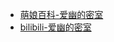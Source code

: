 - [萌娘百科-爱幽的密室](https://zh.moegirl.org.cn/%E7%88%B1%E5%B9%BD%E7%9A%84%E5%AF%86%E5%AE%A4)
- [bilibili-爱幽的密室](https://www.bilibili.com/bangumi/media/md28223051)
